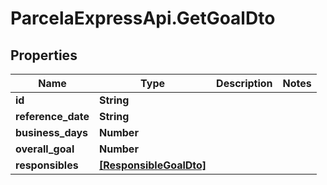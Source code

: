 # ParcelaExpressApi.GetGoalDto

## Properties

Name | Type | Description | Notes
------------ | ------------- | ------------- | -------------
**id** | **String** |  | 
**reference_date** | **String** |  | 
**business_days** | **Number** |  | 
**overall_goal** | **Number** |  | 
**responsibles** | [**[ResponsibleGoalDto]**](ResponsibleGoalDto.md) |  | 


